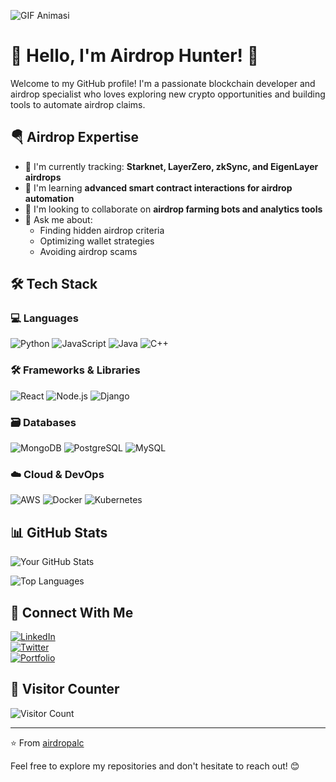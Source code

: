 ![GIF Animasi](https://media.giphy.com/media/jQpJvEKfN6DFcmIrXj/giphy.gif)
# 📌 Hello, I'm Airdrop Hunter! 👋  

Welcome to my GitHub profile! I'm a passionate blockchain developer and airdrop specialist who loves exploring new crypto opportunities and building tools to automate airdrop claims.

## 🪂 Airdrop Expertise  

- 🔭 I'm currently tracking: **Starknet, LayerZero, zkSync, and EigenLayer airdrops**  
- 🌱 I'm learning **advanced smart contract interactions for airdrop automation**  
- 👯 I'm looking to collaborate on **airdrop farming bots and analytics tools**  
- 💬 Ask me about:  
  - Finding hidden airdrop criteria  
  - Optimizing wallet strategies  
  - Avoiding airdrop scams
    
## 🛠️ Tech Stack  

### 💻 Languages  
![Python](https://img.shields.io/badge/Python-3776AB?style=for-the-badge&logo=python&logoColor=white)
![JavaScript](https://img.shields.io/badge/JavaScript-F7DF1E?style=for-the-badge&logo=javascript&logoColor=black)
![Java](https://img.shields.io/badge/Java-ED8B00?style=for-the-badge&logo=openjdk&logoColor=white)
![C++](https://img.shields.io/badge/C%2B%2B-00599C?style=for-the-badge&logo=c%2B%2B&logoColor=white)

### 🛠️ Frameworks & Libraries  
![React](https://img.shields.io/badge/React-61DAFB?style=for-the-badge&logo=react&logoColor=black)
![Node.js](https://img.shields.io/badge/Node.js-339933?style=for-the-badge&logo=node.js&logoColor=white)
![Django](https://img.shields.io/badge/Django-092E20?style=for-the-badge&logo=django&logoColor=white)

### 🗃️ Databases  
![MongoDB](https://img.shields.io/badge/MongoDB-47A248?style=for-the-badge&logo=mongodb&logoColor=white)
![PostgreSQL](https://img.shields.io/badge/PostgreSQL-4169E1?style=for-the-badge&logo=postgresql&logoColor=white)
![MySQL](https://img.shields.io/badge/MySQL-4479A1?style=for-the-badge&logo=mysql&logoColor=white)

### ☁️ Cloud & DevOps  
![AWS](https://img.shields.io/badge/AWS-232F3E?style=for-the-badge&logo=amazon-aws&logoColor=white)
![Docker](https://img.shields.io/badge/Docker-2496ED?style=for-the-badge&logo=docker&logoColor=white)
![Kubernetes](https://img.shields.io/badge/Kubernetes-326CE5?style=for-the-badge&logo=kubernetes&logoColor=white)

## 📊 GitHub Stats  

![Your GitHub Stats](https://github-readme-stats.vercel.app/api?username=airdropalc&show_icons=true&theme=radical)  

![Top Languages](https://github-readme-stats.vercel.app/api/top-langs/?username=airdropalc&layout=compact&theme=radical)  

## 🔗 Connect With Me  

[![LinkedIn](https://img.shields.io/badge/LinkedIn-0077B5?style=for-the-badge&logo=linkedin&logoColor=white)](https://linkedin.com/in/yourprofile)  
[![Twitter](https://img.shields.io/badge/Twitter-1DA1F2?style=for-the-badge&logo=twitter&logoColor=white)](https://twitter.com/yourhandle)  
[![Portfolio](https://img.shields.io/badge/Portfolio-FF5722?style=for-the-badge&logo=google-chrome&logoColor=white)](https://yourportfolio.com)  

## 👀 Visitor Counter  

![Visitor Count](https://komarev.com/ghpvc/?username=airdropalc&color=blue&style=flat-square)  

---

⭐️ From [airdropalc](https://github.com/airdropalc)  

Feel free to explore my repositories and don't hesitate to reach out! 😊  
